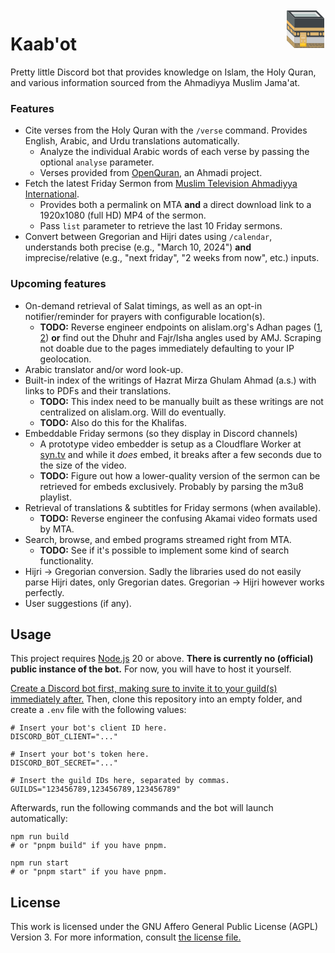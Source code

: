 <img width="64" height="64" align="right" src="data:image/svg+xml,%3Csvg xmlns='http://www.w3.org/2000/svg' viewBox='0 0 64 64'%3E%3Cdefs%3E%3Cpath id='emojioneKaaba0' d='M33.2 44.5H62v10H33.2zm-18.7 0h8.8v10h-8.8z'/%3E%3C/defs%3E%3Cg fill='%233e4347'%3E%3Cpath d='M14.5 62L2 49.5V2l12.5 12.5zm0-47.5H62V62H14.5z'/%3E%3Cpath d='M62 14.5H14.5L2 2h47.5z'/%3E%3C/g%3E%3Cpath fill='%23e8e8e8' d='M15.5 12H56l-7.5-7.5H8z'/%3E%3Cpath fill='%23b2c1c0' d='m10.5 7l5 5h36.7l-5-5z'/%3E%3Cpath fill='%23dbb471' d='M14.5 29.5H62v5H14.5z'/%3E%3Cpath fill='%23b2c1c0' d='M14.5 62L2 49.5V2l12.5 12.5z' opacity='0.33'/%3E%3Cpath fill='%23fbbf67' d='M14.5 34.5L2 22v-5l12.5 12.5z'/%3E%3Cpath fill='%23dbb471' d='M39.5 37h13.8v5H39.5zm20 0H62v5h-2.5zm-45 0H17v5h-2.5zm23.2 1.6c-.6-.6-.3-1.1-.3-1.1l-1-.5l-1.1.5s.3.5-.3 1.1c-.3.3-.5.6-.5 1.1c0 .4.3.7.5 1c.3.6.7 1.3 1.4 1.3s1.1-.6 1.4-1.3c.2-.3.5-.6.5-1c-.1-.5-.3-.8-.6-1.1m-16.2 0c-.6-.6-.3-1.1-.3-1.1l-1.1-.5l-1.1.5s.3.5-.3 1.1c-.3.3-.5.6-.5 1.1c0 .4.3.7.5 1c.3.6.7 1.3 1.4 1.3s1.1-.6 1.4-1.3c.2-.3.5-.6.5-1c0-.5-.2-.8-.5-1.1m36.2 0c-.6-.6-.3-1.1-.3-1.1l-1-.5l-1.1.5s.3.5-.3 1.1c-.3.3-.5.6-.5 1.1c0 .4.3.7.5 1c.3.6.7 1.3 1.4 1.3s1.1-.6 1.4-1.3c.2-.3.5-.6.5-1c-.1-.5-.3-.8-.6-1.1'/%3E%3Cpath fill='%23fbbf67' d='M13.2 35.8v5l1.3 1.2v-5z'/%3E%3Cuse href='%23emojioneKaaba0' fill='%23e8e8e8'/%3E%3Cpath fill='%23fbbf67' d='M12.5 36.5c-.2-.8-.1-1.2-.1-1.2l-.4-.8l-.4.1s.1.6-.1 1c-.1.2-.2.5-.2.9s.1.8.2 1.2c.1.7.2 1.5.5 1.7c.2.2.4-.3.5-.8c.1-.3.2-.5.2-.9c-.1-.4-.2-.8-.2-1.2m-5-5c-.2-.8-.1-1.2-.1-1.2l-.4-.8l-.4.1s.1.6-.1 1c-.1.2-.2.5-.2.9s.1.8.2 1.2c.1.7.2 1.5.5 1.7c.2.2.4-.3.5-.8c.1-.3.2-.5.2-.9c-.1-.4-.2-.8-.2-1.2m.7-.7v5l2.5 2.4v-5zm-5-5v5l2.6 2.4v-5z'/%3E%3Cpath fill='%23e8e8e8' d='m2 42l12.5 12.5v-10L2 32z'/%3E%3Cuse href='%23emojioneKaaba0' fill='%233e4347' opacity='0.2'/%3E%3Cpath fill='%23dbb471' d='M14.5 54.5H62V62H14.5z'/%3E%3Cpath fill='%233e4347' d='M14.5 54.5H62V62H14.5z' opacity='0.5'/%3E%3Cpath fill='%23dbb471' d='M14.5 62L2 49.5V42l12.5 12.5z'/%3E%3Cpath fill='%233e4347' d='M14.5 62L2 49.5V42l12.5 12.5z' opacity='0.25'/%3E%3Cpath fill='%23ffce31' d='M23.2 42h10v17.5h-10z'/%3E%3Cg fill='%23f2b200'%3E%3Cpath d='M23.2 58.2h10v1.2h-10z'/%3E%3Cpath d='M32 37h1.2v22.5H32z'/%3E%3C/g%3E%3Cpath fill='%23dbb471' d='M23.2 37v17.5h4.3l.7-5l.8 5h4.2V37z'/%3E%3Cg fill='%23fff'%3E%3Cpath d='M30.8 47h-5.1l-1.2-1.2l1.2-1.3h5.1l1.2 1.3z' opacity='0.33'/%3E%3Ccircle cx='30.8' cy='50.8' r='1.3' opacity='0.33'/%3E%3Ccircle cx='25.8' cy='50.8' r='1.2' opacity='0.33'/%3E%3Cpath d='M25.8 41c-.2-.2-.1-.4-.1-.4l-.4-.2l-.4.2s.1.2-.1.4c-.1.1-.2.3-.2.4c0 .2.1.3.2.4c.1.3.3.5.6.5s.4-.3.6-.5c.1-.1.2-.3.2-.4c-.2-.1-.3-.3-.4-.4m2 0c-.2-.2-.1-.4-.1-.4l-.4-.2l-.4.2s.1.2-.1.4c-.1.1-.2.3-.2.4c0 .2.1.3.2.4c.1.3.3.5.6.5s.4-.3.6-.5c.1-.1.2-.3.2-.4c-.2-.1-.3-.3-.4-.4m2 0c-.2-.2-.1-.4-.1-.4l-.4-.2l-.4.2s.1.2-.1.4c-.1.1-.2.3-.2.4c0 .2.1.3.2.4c.1.3.3.5.6.5s.4-.3.6-.5c.1-.1.2-.3.2-.4c-.2-.1-.3-.3-.4-.4m2 0c-.2-.2-.1-.4-.1-.4l-.4-.2l-.4.2s.1.2-.1.4c-.1.1-.2.3-.2.4c0 .2.1.3.2.4c.1.3.3.5.6.5s.4-.3.6-.5c.1-.1.2-.3.2-.4c-.2-.1-.3-.3-.4-.4' opacity='0.33'/%3E%3C/g%3E%3Cpath fill='%23dbb471' d='m14.5 59.3l-1.7-1.7v-2.1l1.7 1.7v-.4l-3.6-3.6v-2.3l-.3-.3v2.3l-2.2-2.2v-2.3l-.3-.3v2.3L4.7 47v-2.3l-.3-.3v2.3L2 44.3v.4l.8.8v2.1l-.8-.8v.4l2.3 2.3v2.3l.3.3v-2.3L6.8 52v2.3l.3.3v-2.3l4.1 4.1v2.3l.3.3v-2.3l3 3zm-8.9-8.9l-2.5-2.5v-2.1l2.5 2.5zm3.7 3.7l-3.4-3.4v-2.1L9.3 52zm3.2 3.1l-2.8-2.8v-2.1l2.8 2.8zm49.5 0v-.3h-5.5v-2.3h-.3v2.3h-4.8v-2.3h-.3v2.3h-4.6v-2.3h-.3v2.3h-4.1v-2.3h-.3v2.3h-5.3v-2.3h-.3v2.3h-3v.3H38v2.2H20.3v-2.2h3v-.3h-4.8v-2.3h-.3v2.3h-3.6v.3H20v2.2h-5.5v.3h1.1V62h.3v-2.3h5.9V62h.3v-2.3H27V62h.3v-2.3H31V62h.3v-2.3h2.9V62h.3v-2.3H40V62h.3v-2.3h5V62h.3v-2.3H51V62h.3v-2.3h4.8V62h.3v-2.3H62v-.3h-3.6v-2.2zm-18.3 2.1h-5.3v-2.2h5.3zm3.8 0H44v-2.2h3.4zm5.6 0h-5.3v-2.2h5.3zm5 0h-4.7v-2.2h4.7z'/%3E%3C/svg%3E">
<h1>Kaab'ot</h1>

Pretty little Discord bot that provides knowledge on Islam, the Holy Quran, and various information sourced from the Ahmadiyya Muslim Jama'at.

### Features

- Cite verses from the Holy Quran with the `/verse` command. Provides English, Arabic, and Urdu translations automatically.
  - Analyze the individual Arabic words of each verse by passing the optional `analyse` parameter.
  - Verses provided from [OpenQuran](https://www.openquran.com/), an Ahmadi project.
- Fetch the latest Friday Sermon from [Muslim Television Ahmadiyya International](https://beta.mta.tv/).
  - Provides both a permalink on MTA **and** a direct download link to a 1920x1080 (full HD) MP4 of the sermon.
  - Pass `list` parameter to retrieve the last 10 Friday sermons.
- Convert between Gregorian and Hijri dates using `/calendar`, understands both precise (e.g., "March 10, 2024") **and** imprecise/relative (e.g., "next friday", "2 weeks from now", etc.) inputs.

### Upcoming features

- On-demand retrieval of Salat timings, as well as an opt-in notifier/reminder for prayers with configurable location(s).
  - **TODO:** Reverse engineer endpoints on alislam.org's Adhan pages ([1](https://www.alislam.org/adhan/calendar), [2](https://www.alislam.org/adhan)) **or** find out the Dhuhr and Fajr/Isha angles used by AMJ. Scraping not doable due to the pages immediately defaulting to your IP geolocation.
- Arabic translator and/or word look-up.
- Built-in index of the writings of Hazrat Mirza Ghulam Ahmad (a.s.) with links to PDFs and their translations.
  - **TODO:** This index need to be manually built as these writings are not centralized on alislam.org. Will do eventually.
  - **TODO:** Also do this for the Khalifas.
- Embeddable Friday sermons (so they display in Discord channels)
  - A prototype video embedder is setup as a Cloudflare Worker at [syn.tv](https://github.com/mblouka/syntv) and while it _does_ embed, it breaks after a few seconds due to the size of the video.
  - **TODO:** Figure out how a lower-quality version of the sermon can be retrieved for embeds exclusively. Probably by parsing the m3u8 playlist.
- Retrieval of translations & subtitles for Friday sermons (when available).
  - **TODO:** Reverse engineer the confusing Akamai video formats used by MTA.
- Search, browse, and embed programs streamed right from MTA.
  - **TODO:** See if it's possible to implement some kind of search functionality.
- Hijri → Gregorian conversion. Sadly the libraries used do not easily parse Hijri dates, only Gregorian dates. Gregorian → Hijri however works perfectly.
- User suggestions (if any).

## Usage

This project requires [Node.js](https://nodejs.org/en) 20 or above. **There is currently no (official) public instance of the bot.** For now, you will have to host it yourself.

[Create a Discord bot first, making sure to invite it to your guild(s) immediately after.](https://discord.com/developers/docs/getting-started#step-1-creating-an-app) Then, clone this repository into an empty folder, and create a `.env` file with the following values:

```shell
# Insert your bot's client ID here.
DISCORD_BOT_CLIENT="..."

# Insert your bot's token here.
DISCORD_BOT_SECRET="..."

# Insert the guild IDs here, separated by commas.
GUILDS="123456789,123456789,123456789"
```

Afterwards, run the following commands and the bot will launch automatically:

```shell
npm run build
# or "pnpm build" if you have pnpm.

npm run start
# or "pnpm start" if you have pnpm.
```

## License

This work is licensed under the GNU Affero General Public License (AGPL) Version 3. For more information, consult [the license file.](/LICENSE)
